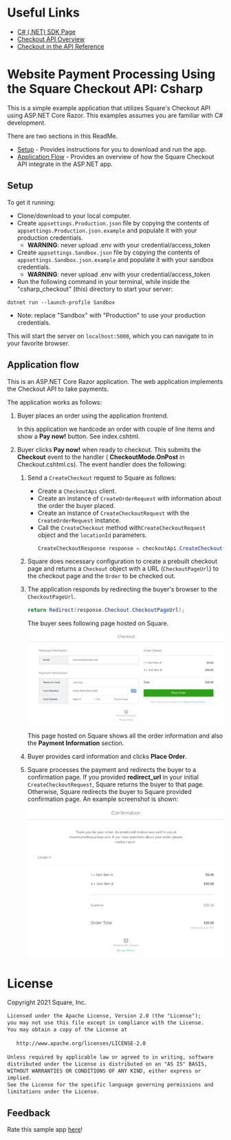﻿# Useful Links

* [C# (.NET) SDK Page](https://developer.squareup.com/docs/sdks/dotnet)
* [Checkout API Overview](https://developer.squareup.com/docs/checkout-api/what-it-does)
* [Checkout in the API Reference](https://developer.squareup.com/reference/square/checkout-api)

# Website Payment Processing Using the Square Checkout API: Csharp

This is a simple example application that utilizes Square's Checkout API 
using ASP.NET Core Razor. This examples assumes you are familiar with C# development. 


There are two sections in this ReadMe.
* [Setup](#setup) - Provides instructions for you to download and run the app.
* [Application Flow](#application-flow) - Provides an overview of how the Square 
Checkout API integrate in the ASP.NET app.

## Setup

To get it running:

* Clone/download to your local computer.
* Create `appsettings.Production.json` file by copying the contents of `appsettings.Production.json.example` and populate it with your production credentials.
  * <b>WARNING</b>: never upload .env with your credential/access_token
* Create `appsettings.Sandbox.json` file by copying the contents of `appsettings.Sandbox.json.example` and populate it with your sandbox credentials.
  * <b>WARNING</b>: never upload .env with your credential/access_token
* Run the following command in your terminal, while inside the "csharp_checkout" (this) directory to start your server:
```
dotnet run --launch-profile Sandbox
```
  * Note: replace "Sandbox" with "Production" to use your production credentials.

This will start the server on `localhost:5000`, which you can navigate to in your favorite browser.

## Application flow

This is an ASP.NET Core Razor application. The web application implements the 
Checkout API to take payments.   

The application works as follows:

1. Buyer places an order using the application frontend. 

   In this application we hardcode an order with couple of line items 
   and show a **Pay now!** button. See index.cshtml. 

2. Buyer clicks **Pay now!** when ready to checkout. This submits
the  **Checkout** event to the handler ( **CheckoutMode.OnPost** in 
Checkout.cshtml.cs). The event handler does the following:

    1. Send a `CreateCheckout` request to Square as follows:
        * Create a `CheckoutApi` client.
        * Create an instance of `CreateOrderRequest` with information about the order 
        the buyer placed.
        * Create an instance of `CreateCheckoutRequest` with the `CreateOrderRequest` 
        instance.
        * Call the `CreateCheckout` method with`CreateCheckoutRequest` object and the  `locationId` parameters.
          ```csharp
          CreateCheckoutResponse response = checkoutApi.CreateCheckout(locationId, createCheckoutRequest);
          ```

    1. Square does necessary configuration to create a prebuilt checkout page and
    returns a `Checkout` object with a URL (`CheckoutPageUrl`) to the checkout page and the `Order` to be checked out.

    1. The application responds by redirecting the buyer's browser to the `CheckoutPageUrl`. 
        ```csharp
        return Redirect(response.Checkout.CheckoutPageUrl);
        ```
      
        The buyer sees following page hosted on Square.

        <img src="./checkout.png" width="650"/>

        This page hosted on Square shows all the order information  and also the 
        **Payment Information** section.
       
    1. Buyer provides card information and clicks **Place Order**. 

    1. Square processes the payment and redirects the buyer to a confirmation  page. If you provided **redirect_url** in your initial `CreateCheckoutRequest`, Square returns the buyer to that page. Otherwise, Square redirects the buyer to Square provided confirmation page. An example screenshot is shown:

        <img src="./confirmation.png" width="650"/>

# License

Copyright 2021 Square, Inc.
​
```
Licensed under the Apache License, Version 2.0 (the "License");
you may not use this file except in compliance with the License.
You may obtain a copy of the License at
​
   http://www.apache.org/licenses/LICENSE-2.0
​
Unless required by applicable law or agreed to in writing, software
distributed under the License is distributed on an "AS IS" BASIS,
WITHOUT WARRANTIES OR CONDITIONS OF ANY KIND, either express or implied.
See the License for the specific language governing permissions and
limitations under the License.
```

## Feedback
Rate this sample app [here](https://delighted.com/t/Z1xmKSqy)!